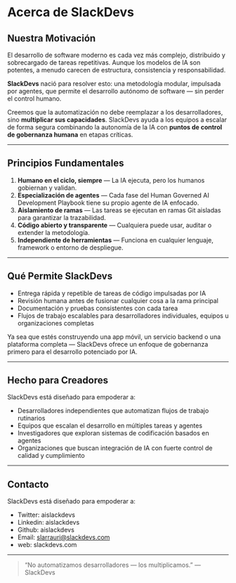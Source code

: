 # Acerca de SlackDevs

## Nuestra Motivación

El desarrollo de software moderno es cada vez más complejo, distribuido y sobrecargado de tareas repetitivas. Aunque los modelos de IA son potentes, a menudo carecen de estructura, consistencia y responsabilidad.

**SlackDevs** nació para resolver esto: una metodología modular, impulsada por agentes, que permite el desarrollo autónomo de software — sin perder el control humano.

Creemos que la automatización no debe reemplazar a los desarrolladores, sino **multiplicar sus capacidades**. SlackDevs ayuda a los equipos a escalar de forma segura combinando la autonomía de la IA con **puntos de control de gobernanza humana** en etapas críticas.

---

## Principios Fundamentales

1. **Humano en el ciclo, siempre** — La IA ejecuta, pero los humanos gobiernan y validan.
2. **Especialización de agentes** — Cada fase del Human Governed AI Development Playbook tiene su propio agente de IA enfocado.
3. **Aislamiento de ramas** — Las tareas se ejecutan en ramas Git aisladas para garantizar la trazabilidad.
4. **Código abierto y transparente** — Cualquiera puede usar, auditar o extender la metodología.
5. **Independiente de herramientas** — Funciona en cualquier lenguaje, framework o entorno de despliegue.

---

## Qué Permite SlackDevs

- Entrega rápida y repetible de tareas de código impulsadas por IA
- Revisión humana antes de fusionar cualquier cosa a la rama principal
- Documentación y pruebas consistentes con cada tarea
- Flujos de trabajo escalables para desarrolladores individuales, equipos u organizaciones completas

Ya sea que estés construyendo una app móvil, un servicio backend o una plataforma completa — SlackDevs ofrece un enfoque de gobernanza primero para el desarrollo potenciado por IA.

---

## Hecho para Creadores

SlackDevs está diseñado para empoderar a:

- Desarrolladores independientes que automatizan flujos de trabajo rutinarios
- Equipos que escalan el desarrollo en múltiples tareas y agentes
- Investigadores que exploran sistemas de codificación basados en agentes
- Organizaciones que buscan integración de IA con fuerte control de calidad y cumplimiento

---

## Contacto

SlackDevs está diseñado para empoderar a:

- Twitter: aislackdevs
- Linkedin: aislackdevs
- Github: aislackdevs
- Email: slarrauri@slackdevs.com
- web: slackdevs.com

---

> “No automatizamos desarrolladores — los multiplicamos.” — SlackDevs
